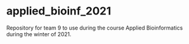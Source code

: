 # applied_bioinf_2021
Repository for team 9 to use during the course Applied Bioinformatics during the winter of 2021. 
